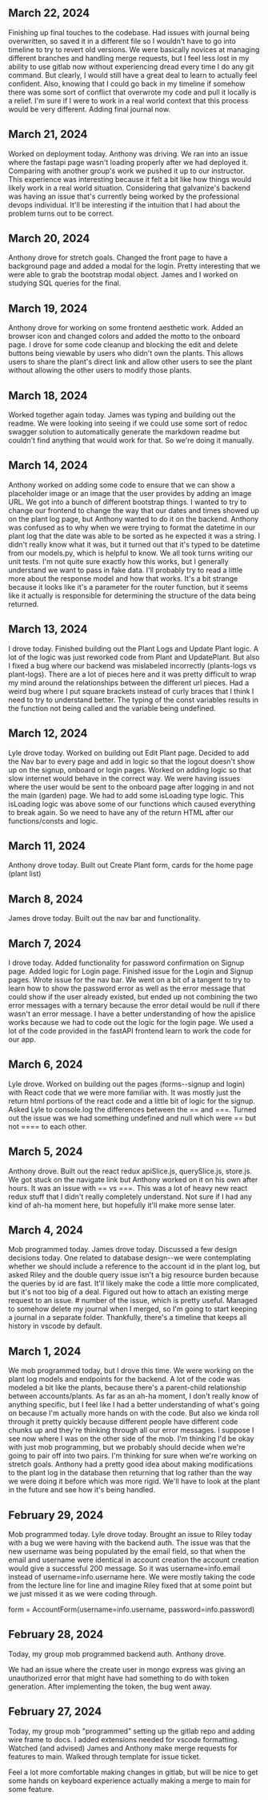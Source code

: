 ## March 22, 2024

Finishing up final touches to the codebase. Had issues with journal being overwritten, so saved it in a different file so I wouldn't have to go into timeline to try to revert old versions. We were basically novices at managing different branches and handling merge requests, but I feel less lost in my ability to use gitlab now without experiencing dread every time I do any git command. But clearly, I would still have a great deal to learn to actually feel confident. Also, knowing that I could go back in my timeline if somehow there was some sort of conflict that overwrote my code and pull it locally is a relief. I'm sure if I were to work in a real world context that this process would be very different. Adding final journal now.

## March 21, 2024

Worked on deployment today. Anthony was driving. We ran into an issue where the fastapi page wasn't loading properly after we had deployed it. Comparing with another group's work we pushed it up to our instructor. This experience was interesting because it felt a bit like how things would likely work in a real world situation. Considering that galvanize's backend was having an issue that's currently being worked by the professional devops individual. It'll be interesting if the intuition that I had about the problem turns out to be correct.

## March 20, 2024

Anthony drove for stretch goals. Changed the front page to have a background page and added a modal for the login. Pretty interesting that we were able to grab the bootstrap modal object. James and I worked on studying SQL queries for the final.

## March 19, 2024

Anthony drove for working on some frontend aesthetic work. Added an browser icon and changed colors and added the motto to the onboard page. I drove for some code cleanup and blocking the edit and delete buttons being viewable by users who didn't own the plants. This allows users to share the plant's direct link and allow other users to see the plant without allowing the other users to modify those plants.

## March 18, 2024

Worked together again today. James was typing and building out the readme. We were looking into seeing if we could use some sort of redoc swagger solution to automatically generate the markdown readme but couldn't find anything that would work for that. So we're doing it manually.

## March 14, 2024

Anthony worked on adding some code to ensure that we can show a placeholder image or an image that the user provides by adding an image URL. We got into a bunch of different bootstrap things. I wanted to try to change our frontend to change the way that our dates and times showed up on the plant log page, but Anthony wanted to do it on the backend. Anthony was confused as to why when we were trying to format the datetime in our plant log that the date was able to be sorted as he expected it was a string. I didn't really know what it was, but it turned out that it's typed to be datetime from our models.py, which is helpful to know. We all took turns writing our unit tests. I'm not quite sure exactly how this works, but I generally understand we want to pass in fake data. I'll probably try to read a little more about the response model and how that works. It's a bit strange because it looks like it's a parameter for the router function, but it seems like it actually is responsible for determining the structure of the data being returned.

## March 13, 2024

I drove today. Finished building out the Plant Logs and Update Plant logic. A lot of the logic was just reworked code from Plant and UpdatePlant. But also I fixed a bug where our backend was mislabeled incorrectly (plants-logs vs plant-logs). There are a lot of pieces here and it was pretty difficult to wrap my mind around the relationships between the different url pieces. Had a weird bug where I put square brackets instead of curly braces that I think I need to try to understand better. The typing of the const variables results in the function not being called and the variable being undefined.

## March 12, 2024

Lyle drove today. Worked on building out Edit Plant page. Decided to add the Nav bar to every page and add in logic so that the logout doesn't show up on the signup, onboard or login pages. Worked on adding logic so that slow internet would behave in the correct way. We were having issues where the user would be sent to the onboard page after logging in and not the main (garden) page. We had to add some isLoading type logic. This isLoading logic was above some of our functions which caused everything to break again. So we need to have any of the return HTML after our functions/consts and logic.

## March 11, 2024

Anthony drove today. Built out Create Plant form, cards for the home page (plant list)

## March 8, 2024

James drove today. Built out the nav bar and functionality.

## March 7, 2024

I drove today. Added functionality for password confirmation on Signup page. Added logic for Login page. Finished issue for the Login and Signup pages. Wrote issue for the nav bar. We went on a bit of a tangent to try to learn how to show the password error as well as the error message that could show if the user already existed, but ended up not combining the two error messages with a ternary because the error detail would be null if there wasn't an error message. I have a better understanding of how the apislice works because we had to code out the logic for the login page. We used a lot of the code provided in the fastAPI frontend learn to work the code for our app.

## March 6, 2024

Lyle drove. Worked on building out the pages (forms--signup and login) with React code that we were more familiar with. It was mostly just the return html portions of the react code and a little bit of logic for the signup. Asked Lyle to console.log the differences between the == and ===. Turned out the issue was we had something undefined and null which were == but not ==== to each other.

## March 5, 2024

Anthony drove. Built out the react redux apiSlice.js, querySlice.js, store.js. We got stuck on the navigate link but Anthony worked on it on his own after hours. It was an issue with == vs ===. This was a lot of heavy new react redux stuff that I didn't really completely understand. Not sure if I had any kind of ah-ha moment here, but hopefully it'll make more sense later.

## March 4, 2024

Mob programmed today. James drove today. Discussed a few design decisions today. One related to database design--we were contemplating whether we should include a reference to the account id in the plant log, but asked Riley and the double query issue isn't a big resource burden because the queries by id are fast. It'll likely make the code a little more complicated, but it's not too big of a deal. Figured out how to attach an existing merge request to an issue. # number of the issue, which is pretty useful. Managed to somehow delete my journal when I merged, so I'm going to start keeping a journal in a separate folder. Thankfully, there's a timeline that keeps all history in vscode by default.

## March 1, 2024

We mob programmed today, but I drove this time. We were working on the plant log models and endpoints for the backend. A lot of the code was modeled a bit like the plants, because there's a parent-child relationship between accounts/plants. As far as an ah-ha moment, I don't really know of anything specific, but I feel like I had a better understanding of what's going on because I'm actually more hands on with the code. But also we kinda roll through it pretty quickly because different people have different code chunks up and they're thinking through all our error messages. I suppose I see now where I was on the other side of the mob. I'm thinking I'd be okay with just mob programming, but we probably should decide when we're going to pair off into two pairs. I'm thinking for sure when we're working on stretch goals. Anthony had a pretty good idea about making modifications to the plant log in the database then returning that log rather than the way we were doing it before which was more rigid. We'll have to look at the plant in the future and see how it's being handled.

## February 29, 2024

Mob programmed today. Lyle drove today. Brought an issue to Riley today with a bug we were having with the backend auth. The issue was that the new username was being populated by the email field, so that when the email and username were identical in account creation the account creation would give a successful 200 message. So it was username=info.email instead of username=info.username here. We were mostly taking the code from the lecture line for line and imagine Riley fixed that at some point but we just missed it as we were coding through.

form = AccountForm(username=info.username, password=info.password)

## February 28, 2024

Today, my group mob programmed backend auth. Anthony drove.

We had an issue where the create user in mongo express was giving an unauthorized error that might have had something to do with token generation. After implementing the token, the bug went away.

## February 27, 2024

Today, my group mob "programmed" setting up the gitlab repo and adding wire frame to docs. I added extensions needed for vscode formatting. Watched (and advised) James and Anthony make merge requests for features to main. Walked through template for issue ticket.

Feel a lot more comfortable making changes in gitlab, but will be nice to get some hands on keyboard experience actually making a merge to main for some feature.
